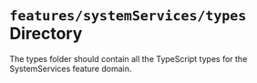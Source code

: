 # `features/systemServices/types` Directory

The types folder should contain all the TypeScript types for the SystemServices feature domain.
